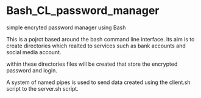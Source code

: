 # Bash_CL_password_manager
 simple encryted password manager using Bash 
 
 This is a pojrct based around the bash command line interface.
 its aim is to create directories which realted to services such as bank accounts and social media account.
 
 within these directories files will be created that store the encrypted password and login.
 
 A system of named pipes is used to send data created using the client.sh script to the server.sh script.
